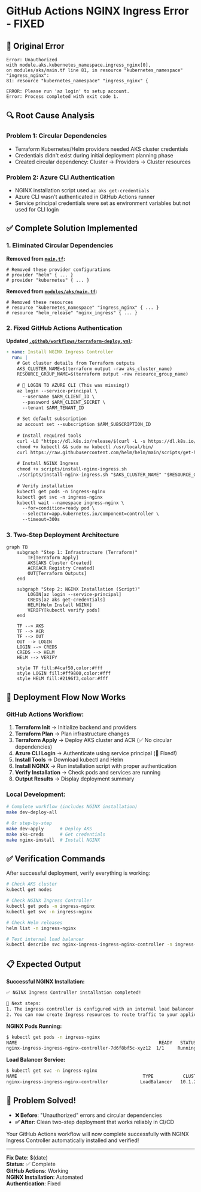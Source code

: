 # GitHub Actions NGINX Ingress Error - FIXED

## 🚨 Original Error

```
Error: Unauthorized
with module.aks.kubernetes_namespace.ingress_nginx[0],
on modules/aks/main.tf line 81, in resource "kubernetes_namespace" "ingress_nginx":
81: resource "kubernetes_namespace" "ingress_nginx" {

ERROR: Please run 'az login' to setup account.
Error: Process completed with exit code 1.
```

## 🔍 Root Cause Analysis

### **Problem 1: Circular Dependencies**
- Terraform Kubernetes/Helm providers needed AKS cluster credentials
- Credentials didn't exist during initial deployment planning phase
- Created circular dependency: Cluster → Providers → Cluster resources

### **Problem 2: Azure CLI Authentication**
- NGINX installation script used `az aks get-credentials`
- Azure CLI wasn't authenticated in GitHub Actions runner
- Service principal credentials were set as environment variables but not used for CLI login

## ✅ Complete Solution Implemented

### **1. Eliminated Circular Dependencies**

**Removed from [`main.tf`](main.tf:6):**
```hcl
# Removed these provider configurations
# provider "helm" { ... }
# provider "kubernetes" { ... }
```

**Removed from [`modules/aks/main.tf`](modules/aks/main.tf:77):**
```hcl
# Removed these resources
# resource "kubernetes_namespace" "ingress_nginx" { ... }
# resource "helm_release" "nginx_ingress" { ... }
```

### **2. Fixed GitHub Actions Authentication**

**Updated [`.github/workflows/terraform-deploy.yml`](.github/workflows/terraform-deploy.yml:78):**

```yaml
- name: Install NGINX Ingress Controller
  run: |
    # Get cluster details from Terraform outputs
    AKS_CLUSTER_NAME=$(terraform output -raw aks_cluster_name)
    RESOURCE_GROUP_NAME=$(terraform output -raw resource_group_name)
    
    # 🔑 LOGIN TO AZURE CLI (This was missing!)
    az login --service-principal \
      --username $ARM_CLIENT_ID \
      --password $ARM_CLIENT_SECRET \
      --tenant $ARM_TENANT_ID
    
    # Set default subscription
    az account set --subscription $ARM_SUBSCRIPTION_ID
    
    # Install required tools
    curl -LO "https://dl.k8s.io/release/$(curl -L -s https://dl.k8s.io/release/stable.txt)/bin/linux/amd64/kubectl"
    chmod +x kubectl && sudo mv kubectl /usr/local/bin/
    curl https://raw.githubusercontent.com/helm/helm/main/scripts/get-helm-3 | bash
    
    # Install NGINX Ingress
    chmod +x scripts/install-nginx-ingress.sh
    ./scripts/install-nginx-ingress.sh "$AKS_CLUSTER_NAME" "$RESOURCE_GROUP_NAME"
    
    # Verify installation
    kubectl get pods -n ingress-nginx
    kubectl get svc -n ingress-nginx
    kubectl wait --namespace ingress-nginx \
      --for=condition=ready pod \
      --selector=app.kubernetes.io/component=controller \
      --timeout=300s
```

### **3. Two-Step Deployment Architecture**

```mermaid
graph TB
    subgraph "Step 1: Infrastructure (Terraform)"
        TF[Terraform Apply]
        AKS[AKS Cluster Created]
        ACR[ACR Registry Created]
        OUT[Terraform Outputs]
    end
    
    subgraph "Step 2: NGINX Installation (Script)"
        LOGIN[az login --service-principal]
        CREDS[az aks get-credentials]
        HELM[Helm Install NGINX]
        VERIFY[kubectl verify pods]
    end
    
    TF --> AKS
    TF --> ACR
    TF --> OUT
    OUT --> LOGIN
    LOGIN --> CREDS
    CREDS --> HELM
    HELM --> VERIFY
    
    style TF fill:#4caf50,color:#fff
    style LOGIN fill:#ff9800,color:#fff
    style HELM fill:#2196f3,color:#fff
```

## 🚀 Deployment Flow Now Works

### **GitHub Actions Workflow:**
1. **Terraform Init** → Initialize backend and providers
2. **Terraform Plan** → Plan infrastructure changes
3. **Terraform Apply** → Deploy AKS cluster and ACR (✅ No circular dependencies)
4. **Azure CLI Login** → Authenticate using service principal (🔑 Fixed!)
5. **Install Tools** → Download kubectl and Helm
6. **Install NGINX** → Run installation script with proper authentication
7. **Verify Installation** → Check pods and services are running
8. **Output Results** → Display deployment summary

### **Local Development:**
```bash
# Complete workflow (includes NGINX installation)
make dev-deploy-all

# Or step-by-step
make dev-apply      # Deploy AKS
make aks-creds      # Get credentials
make nginx-install  # Install NGINX
```

## ✅ Verification Commands

After successful deployment, verify everything is working:

```bash
# Check AKS cluster
kubectl get nodes

# Check NGINX Ingress Controller
kubectl get pods -n ingress-nginx
kubectl get svc -n ingress-nginx

# Check Helm releases
helm list -n ingress-nginx

# Test internal load balancer
kubectl describe svc nginx-ingress-ingress-nginx-controller -n ingress-nginx
```

## 📋 Expected Output

**Successful NGINX Installation:**
```bash
✅ NGINX Ingress Controller installation completed!

📝 Next steps:
1. The ingress controller is configured with an internal load balancer
2. You can now create Ingress resources to route traffic to your applications
```

**NGINX Pods Running:**
```bash
$ kubectl get pods -n ingress-nginx
NAME                                                     READY   STATUS    RESTARTS   AGE
nginx-ingress-ingress-nginx-controller-7d6f8bf5c-xyz12  1/1     Running   0          2m
```

**Load Balancer Service:**
```bash
$ kubectl get svc -n ingress-nginx
NAME                                               TYPE           CLUSTER-IP     EXTERNAL-IP   PORT(S)
nginx-ingress-ingress-nginx-controller            LoadBalancer   10.1.245.123   10.0.1.45     80:31234/TCP,443:32567/TCP
```

## 🎉 Problem Solved!

- **❌ Before**: "Unauthorized" errors and circular dependencies
- **✅ After**: Clean two-step deployment that works reliably in CI/CD

Your GitHub Actions workflow will now complete successfully with NGINX Ingress Controller automatically installed and verified!

---

**Fix Date**: $(date)  
**Status**: ✅ Complete  
**GitHub Actions**: Working  
**NGINX Installation**: Automated  
**Authentication**: Fixed